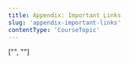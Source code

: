 ```yaml
---
title: Appendix: Important Links
slug: 'appendix-important-links'
contentType: 'CourseTopic'
---
```


["", ""]
